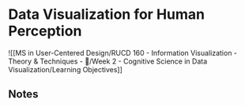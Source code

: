 # Data Visualization for Human Perception

![[MS in User-Centered Design/RUCD 160 - Information Visualization - Theory & Techniques  - 💾/Week 2 - Cognitive Science in Data Visualization/Learning Objectives]]

## Notes
